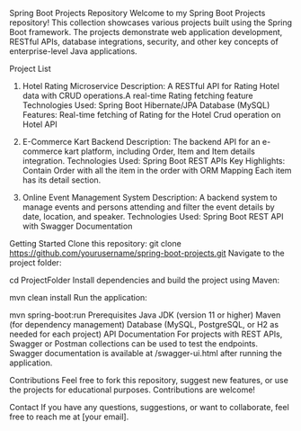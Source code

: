 Spring Boot Projects Repository
Welcome to my Spring Boot Projects repository! This collection showcases various projects built using the Spring Boot framework. The projects demonstrate web application development, RESTful APIs, database integrations, security, and other key concepts of enterprise-level Java applications.

Project List
1. Hotel Rating Microservice
Description: A RESTful API for Rating Hotel data with CRUD operations.A real-time Rating fetching feature
Technologies Used:
Spring Boot
Hibernate/JPA
Database (MySQL)
Features:
Real-time fetching of Rating for the Hotel
Crud operation on Hotel API

2. E-Commerce Kart Backend
Description: The backend API for an e-commerce kart platform, including Order, Item and Item details integration.
Technologies Used:
Spring Boot
REST APIs
Key Highlights:
Contain Order with all the item in the order with ORM Mapping
Each item has its detail section.

3. Online Event Management System
Description: A backend system to manage events and persons attending and filter the event details by date, location, and speaker.
Technologies Used:
Spring Boot
REST API with Swagger Documentation

Getting Started
Clone this repository:
git clone https://github.com/yourusername/spring-boot-projects.git
Navigate to the project folder:

cd ProjectFolder
Install dependencies and build the project using Maven:

mvn clean install
Run the application:

mvn spring-boot:run
Prerequisites
Java JDK (version 11 or higher)
Maven (for dependency management)
Database (MySQL, PostgreSQL, or H2 as needed for each project)
API Documentation
For projects with REST APIs, Swagger or Postman collections can be used to test the endpoints. Swagger documentation is available at /swagger-ui.html after running the application.

Contributions
Feel free to fork this repository, suggest new features, or use the projects for educational purposes. Contributions are welcome!

Contact
If you have any questions, suggestions, or want to collaborate, feel free to reach me at [your email].

